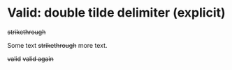 # Valid: double tilde delimiter (explicit)

~~strikethrough~~

Some text ~~strikethrough~~ more text.

~~valid~~ ~~valid again~~
